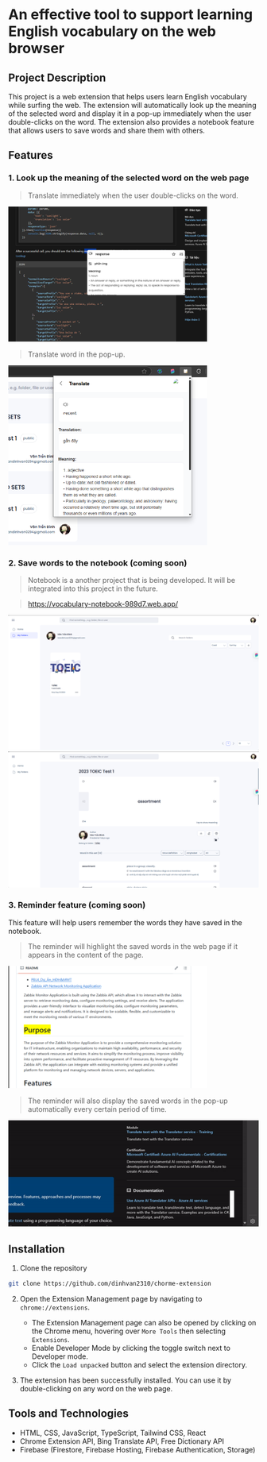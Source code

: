 <!-- # Một công cụ hiệu quả giúp hỗ trợ học từ vựng tiếng anh trên trình duyệt -->
# An effective tool to support learning English vocabulary on the web browser

## Project Description
This project is a web extension that helps users learn English vocabulary while surfing the web. The extension will automatically look up the meaning of the selected word and display it in a pop-up immediately when the user double-clicks on the word. The extension also provides a notebook feature that allows users to save words and share them with others.

## Features
### 1. Look up the meaning of the selected word on the web page

> Translate immediately when the user double-clicks on the word.

<img src="image.png" width="400">


> Translate word in the pop-up.

<img src="image-3.png" width="400">

### 2. Save words to the notebook (coming soon)
> Notebook is a another project that is being developed. It will be integrated into this project in the future. 

> https://vocabulary-notebook-989d7.web.app/

<img src="image-1.png" width="600">
<img src="image-2.png" width="600">

### 3. Reminder feature (coming soon)
This feature will help users remember the words they have saved in the notebook. 

> The reminder will highlight the saved words in the web page if it appears in the content of the page.

<img src="image-4.png" width="400">

> The reminder will also display the saved words in the pop-up automatically every certain period of time.

![alt text](angghi2024-09-20015144-ezgif.com-video-to-gif-converter.gif) 

## Installation

1. Clone the repository
```bash 
git clone https://github.com/dinhvan2310/chorme-extension
```

2. Open the Extension Management page by navigating to `chrome://extensions`.
   - The Extension Management page can also be opened by clicking on the Chrome menu, hovering over `More Tools` then selecting `Extensions`.
   - Enable Developer Mode by clicking the toggle switch next to Developer mode.
   - Click the `Load unpacked` button and select the extension directory.

3. The extension has been successfully installed. You can use it by double-clicking on any word on the web page.

## Tools and Technologies
- HTML, CSS, JavaScript, TypeScript, Tailwind CSS, React
- Chrome Extension API, Bing Translate API, Free Dictionary API
- Firebase (Firestore, Firebase Hosting, Firebase Authentication, Storage)
